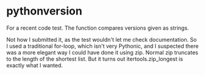 # pythonversion

For a recent code test. The function compares versions given as strings.

Not how I submitted it, as the test wouldn't let me check documentation. So I used a traditional for-loop, which isn't very Pythonic, and I suspected there was a more elegant way I could have done it using zip. Normal zip truncates to the length of the shortest list. But it turns out itertools.zip_longest is exactly what I wanted.
